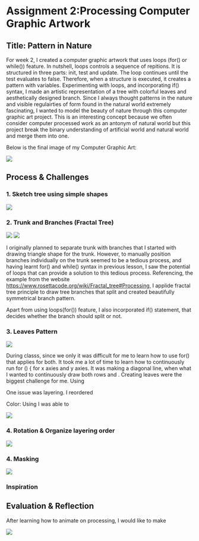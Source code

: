 # Assignment 2:Processing Computer Graphic Artwork 

## Title: Pattern in Nature 


For week 2, I created a computer graphic artwork that uses loops (for() or while()) feature. In nutshell, loops controls a sequence of repitions. It is structured in three parts: init, test and update. The loop continues until the test evaluates to false. Therefore, when a structure is executed, it creates a pattern with variables. Experimenting with loops, and incorporating if() syntax, I made an artistic representation of a tree with colorful leaves and aesthetically designed branch. Since I always thought patterns in the nature and visible regulairties of form found in the natural world extremely fascinating, I wanted to model the beauty of nature through this computer graphic art project. This is an interesting concept because we often consider computer processed work as an antonym of natural world but this project break the binary understanding of artificial world and natural world and merge them into one. 

Below is the final image of my Computer Graphic Art: 

![](Images/SoojinComputerArt.png)



## Process & Challenges

### 1. Sketch tree using simple shapes 

![](Images/Brainstorm.jpg) 

### 2. Trunk and Branches (Fractal Tree)
![](Images/trunkProgress.png)    ![](Images/branchProgress.png)

I originally planned to separate trunk with branches that I started with drawing triangle shape for the trunk. However, to manually position branches individually on the trunk seemed to be a tedious process, and having learnt for() and while() syntax in previous lesson, I saw the potential of loops that can provide a solution to this tedious process. Referencing, the example from the website https://www.rosettacode.org/wiki/Fractal_tree#Processing, I applide fractal tree principle to draw tree branches that split and created beautifully symmetrical branch pattern. 

Apart from using loops(for()) feature, I also incorporated if() statement, that decides whether the branch should split or not. 

### 3. Leaves Pattern 
![](Images/leavesProgress1.png)

During classs, since we only it was difficult for me to learn how to use for() that applies for both. It took me a lot of time to learn how to continuously run for () { for x axies and y axies. It was making a diagonal line, when what I wanted to continuously draw both rows and . 
Creating leaves were the biggest challenge for me. Using 

One issue was layering. I reordered 

Color: Using I was able to 

![](Images/leavesProgress2.png)

### 4. Rotation & Organize layering order 

![](Images/finalProgress2.png)

### 4. Masking 

![](Images/SoojinComputerArt.png)



### Inspiration

## Evaluation & Reflection 

After learning how to animate on processing, I would like to make 

![](Images/treeAnimation.jpg)


